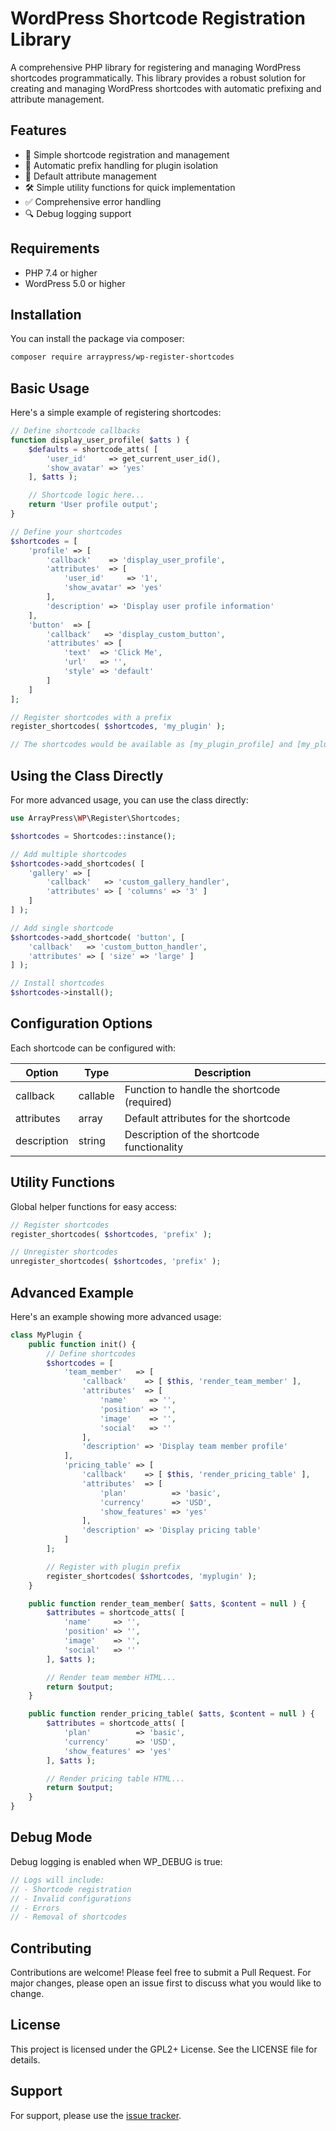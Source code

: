 # WordPress Shortcode Registration Library

A comprehensive PHP library for registering and managing WordPress shortcodes programmatically. This library provides a robust solution for creating and managing WordPress shortcodes with automatic prefixing and attribute management.

## Features

- 🚀 Simple shortcode registration and management
- 🔄 Automatic prefix handling for plugin isolation
- 📝 Default attribute management
- 🛠️ Simple utility functions for quick implementation
- ✅ Comprehensive error handling
- 🔍 Debug logging support

## Requirements

- PHP 7.4 or higher
- WordPress 5.0 or higher

## Installation

You can install the package via composer:

```bash
composer require arraypress/wp-register-shortcodes
```

## Basic Usage

Here's a simple example of registering shortcodes:

```php
// Define shortcode callbacks
function display_user_profile( $atts ) {
	$defaults = shortcode_atts( [
		'user_id'     => get_current_user_id(),
		'show_avatar' => 'yes'
	], $atts );

	// Shortcode logic here...
	return 'User profile output';
}

// Define your shortcodes
$shortcodes = [
	'profile' => [
		'callback'    => 'display_user_profile',
		'attributes'  => [
			'user_id'     => '1',
			'show_avatar' => 'yes'
		],
		'description' => 'Display user profile information'
	],
	'button'  => [
		'callback'   => 'display_custom_button',
		'attributes' => [
			'text'  => 'Click Me',
			'url'   => '',
			'style' => 'default'
		]
	]
];

// Register shortcodes with a prefix
register_shortcodes( $shortcodes, 'my_plugin' );

// The shortcodes would be available as [my_plugin_profile] and [my_plugin_button]
```

## Using the Class Directly

For more advanced usage, you can use the class directly:

```php
use ArrayPress\WP\Register\Shortcodes;

$shortcodes = Shortcodes::instance();

// Add multiple shortcodes
$shortcodes->add_shortcodes( [
	'gallery' => [
		'callback'   => 'custom_gallery_handler',
		'attributes' => [ 'columns' => '3' ]
	]
] );

// Add single shortcode
$shortcodes->add_shortcode( 'button', [
	'callback'   => 'custom_button_handler',
	'attributes' => [ 'size' => 'large' ]
] );

// Install shortcodes
$shortcodes->install();
```

## Configuration Options

Each shortcode can be configured with:

| Option | Type | Description |
|--------|------|-------------|
| callback | callable | Function to handle the shortcode (required) |
| attributes | array | Default attributes for the shortcode |
| description | string | Description of the shortcode functionality |

## Utility Functions

Global helper functions for easy access:

```php
// Register shortcodes
register_shortcodes( $shortcodes, 'prefix' );

// Unregister shortcodes
unregister_shortcodes( $shortcodes, 'prefix' );
```

## Advanced Example

Here's an example showing more advanced usage:

```php
class MyPlugin {
	public function init() {
		// Define shortcodes
		$shortcodes = [
			'team_member'   => [
				'callback'    => [ $this, 'render_team_member' ],
				'attributes'  => [
					'name'     => '',
					'position' => '',
					'image'    => '',
					'social'   => ''
				],
				'description' => 'Display team member profile'
			],
			'pricing_table' => [
				'callback'    => [ $this, 'render_pricing_table' ],
				'attributes'  => [
					'plan'          => 'basic',
					'currency'      => 'USD',
					'show_features' => 'yes'
				],
				'description' => 'Display pricing table'
			]
		];

		// Register with plugin prefix
		register_shortcodes( $shortcodes, 'myplugin' );
	}

	public function render_team_member( $atts, $content = null ) {
		$attributes = shortcode_atts( [
			'name'     => '',
			'position' => '',
			'image'    => '',
			'social'   => ''
		], $atts );

		// Render team member HTML...
		return $output;
	}

	public function render_pricing_table( $atts, $content = null ) {
		$attributes = shortcode_atts( [
			'plan'          => 'basic',
			'currency'      => 'USD',
			'show_features' => 'yes'
		], $atts );

		// Render pricing table HTML...
		return $output;
	}
}
```

## Debug Mode

Debug logging is enabled when WP_DEBUG is true:

```php
// Logs will include:
// - Shortcode registration
// - Invalid configurations
// - Errors
// - Removal of shortcodes
```

## Contributing

Contributions are welcome! Please feel free to submit a Pull Request. For major changes, please open an issue first to discuss what you would like to change.

## License

This project is licensed under the GPL2+ License. See the LICENSE file for details.

## Support

For support, please use the [issue tracker](https://github.com/arraypress/wp-register-shortcodes/issues).